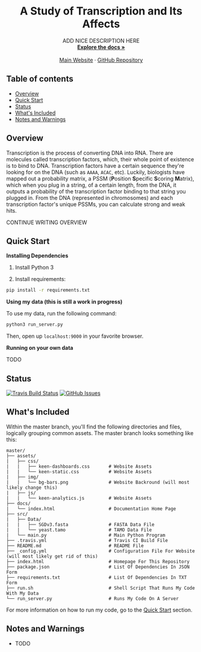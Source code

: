 <p align="center">
<!--   <a href="">
    <img src="research_project_logo.svg" alt="" width=72 height=72>
  </a> -->

  <h1 align="center">A Study of Transcription and Its Affects</h1>

  <p align="center">
    ADD NICE DESCRIPTION HERE
    <br>
    <a href="https://johnletey.github.io/A-Study-of-Transcription-and-Its-Affects/docs/docs_home.html"><strong>Explore the docs »</strong></a>
    <br>
    <br>
    <a href="https://johnletey.github.io/A-Study-of-Transcription-and-Its-Affects">Main Website</a>
    ·
    <a href="https://github.com/JohnLetey/A-Study-of-Transcription-and-Its-Affects">GitHub Repository</a>
  </p>
</p>

## Table of contents

- [Overview](#overview)
- [Quick Start](#quick-start)
- [Status](#status)
- [What's Included](#whats-included)
- [Notes and Warnings](#notes-and-warnings)

## Overview

Transcription is the process of converting DNA into RNA. There are molecules called transcription factors, which, their whole point of existence is to bind to DNA. Transcription factors have a certain sequence they're looking for on the DNA (such as `AAAA`, `ACAC`, etc). Luckily, biologists have mapped out a probability matrix, a PSSM (**P**osition **S**pecific **S**coring **M**atrix), which when you plug in a string, of a certain length, from the DNA, it outputs a probability of the transcription factor binding to that string you plugged in. From the DNA (represented in chromosomes) and each transcription factor's unique PSSMs, you can calculate strong and weak hits. 

CONTINUE WRITING OVERVIEW

## Quick Start

**Installing Dependencies**

1. Install Python 3

2. Install requirements:

```sh
pip install -r requirements.txt
```
   
**Using my data (this is still a work in progress)**

To use my data, run the following command:
    
```sh
python3 run_server.py
```
    
Then, open up `localhost:9000` in your favorite browser.

**Running on your own data**

TODO

## Status

[![Travis Build Status][travis-image]][travis-url]
[![GitHub Issues][issues-image]][issues-url]

## What's Included

Within the master branch, you'll find the following directories and files, logically grouping common assets. The master branch looks something like this:

```
master/
├── assets/
|   ├── css/
|   |   ├── keen-dashboards.css       # Website Assets
|   |   └── keen-static.css           # Website Assets
|   ├── img/ 
|   |   └── bg-bars.png               # Website Backround (will most likely change this)
|   ├── js/
|   |   └── keen-analytics.js         # Website Assets
├── docs/
|   └── index.html                    # Documentation Home Page
├── src/
|   ├── Data/
|   |   ├── SGDv3.fasta               # FASTA Data File
|   |   └── yeast.tamo                # TAMO Data File
|   └── main.py                       # Main Python Program
├── .travis.yml                       # Travis CI Build File
├── README.md                         # README File
├── _config.yml                       # Configuration File For Website (will most likely get rid of this)
├── index.html                        # Homepage For This Repository
├── package.json                      # List Of Dependencies In JSON Form
├── requirements.txt                  # List Of Dependencies In TXT Form
├── run.sh                            # Shell Script That Runs My Code With My Data
└── run_server.py                     # Runs My Code On A Server
```

For more information on how to run my code, go to the [Quick Start](#quick-start) section.

## Notes and Warnings

* TODO

<!-- Badges -->

[travis-url]: https://travis-ci.org/JohnLetey/A-Study-of-Transcription-and-Its-Affects
[travis-image]: https://img.shields.io/travis/JohnLetey/A-Study-of-Transcription-and-Its-Affects/master.svg?style=flat-square

[issues-url]: https://github.com/JohnLetey/A-Study-of-Transcription-and-Its-Affects/issues
[issues-image]: https://img.shields.io/github/issues/JohnLetey/A-Study-of-Transcription-and-Its-Affects.svg?style=flat-square
